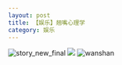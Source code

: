 ```yaml
---
layout: post
title: 【娱乐】翘嘴心理学
category: 娱乐
---
```

![story_new_final](http://rjbwi03xh.hd-bkt.clouddn.com/img/story_new_final_0322.png)
![](http://rjbwi03xh.hd-bkt.clouddn.com/img/entertainment-0320-1new.png)
![wanshan](http://rjbwi03xh.hd-bkt.clouddn.com/img/wanshan.png)
